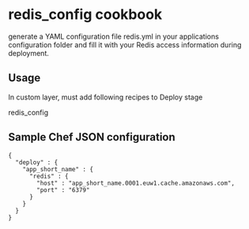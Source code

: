 # redis_config cookbook

generate a YAML configuration file redis.yml in your applications configuration folder and fill it with your Redis access information during deployment.

## Usage

In custom layer, must add following recipes to Deploy stage

redis_config

## Sample Chef JSON configuration

```
{
  "deploy" : {
    "app_short_name" : {
      "redis" : {
        "host" : "app_short_name.0001.euw1.cache.amazonaws.com",
        "port" : "6379"
      }
    }
  }
}